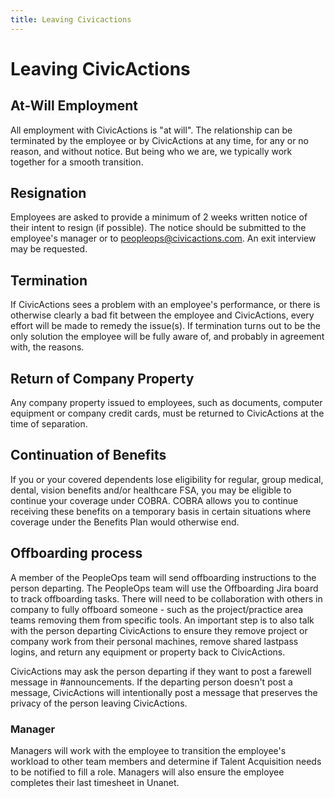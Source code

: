 ```yaml
---
title: Leaving Civicactions
---
```


# Leaving CivicActions

## At-Will Employment

All employment with CivicActions is "at will". The relationship can be terminated by the employee or by CivicActions at any time, for any or no reason, and without notice. But being who we are, we typically work together for a smooth transition.

## Resignation

Employees are asked to provide a minimum of 2 weeks written notice of their intent to resign (if possible). The notice should be submitted to the employee's manager or to peopleops@civicactions.com. An exit interview may be requested.

## Termination

If CivicActions sees a problem with an employee's performance, or there is otherwise clearly a bad fit between the employee and CivicActions, every effort will be made to remedy the issue(s). If termination turns out to be the only solution the employee will be fully aware of, and probably in agreement with, the reasons.

## Return of Company Property

Any company property issued to employees, such as documents, computer equipment or company credit cards, must be returned to CivicActions at the time of separation.

## Continuation of Benefits

If you or your covered dependents lose eligibility for regular, group medical, dental, vision benefits and/or healthcare FSA, you may be eligible to continue your coverage under COBRA. COBRA allows you to continue receiving these benefits on a temporary basis in certain situations where coverage under the Benefits Plan would otherwise end. 

## Offboarding process

A member of the PeopleOps team will send offboarding instructions to the person departing. The PeopleOps team will use the Offboarding Jira board to track offboarding tasks. There will need to be collaboration with others in company to fully offboard someone - such as the project/practice area teams removing them from specific tools. An important step is to also talk with the person departing CivicActions to ensure they remove project or company work from their personal machines, remove shared lastpass logins, and return any equipment or property back to CivicActions.

CivicActions may ask the person departing if they want to post a farewell message in #announcements. If the departing person doesn't post a message, CivicActions will intentionally post a message that preserves the privacy of the person leaving CivicActions.

### Manager

Managers will work with the employee to transition the employee's workload to other team members and determine if Talent Acquisition needs to be notified to fill a role.
Managers will also ensure the employee completes their last timesheet in Unanet.
